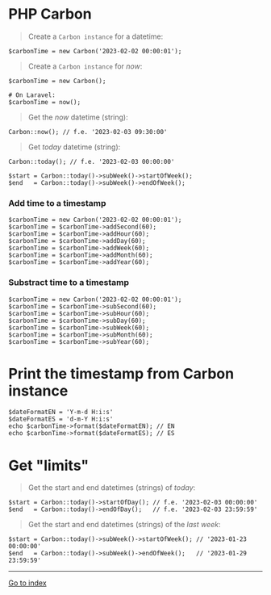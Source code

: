 # PHP Carbon

> Create a `Carbon instance` for a datetime:

    $carbonTime = new Carbon('2023-02-02 00:00:01');

> Create a `Carbon instance` for *now*:

    $carbonTime = new Carbon();

    # On Laravel:
    $carbonTime = now();

> Get the *now* datetime (string):

    Carbon::now(); // f.e. '2023-02-03 09:30:00'

> Get *today* datetime (string):

    Carbon::today(); // f.e. '2023-02-03 00:00:00'

    $start = Carbon::today()->subWeek()->startOfWeek();
    $end   = Carbon::today()->subWeek()->endOfWeek();


### Add time to a timestamp

    $carbonTime = new Carbon('2023-02-02 00:00:01');
    $carbonTime = $carbonTime->addSecond(60);
    $carbonTime = $carbonTime->addHour(60);
    $carbonTime = $carbonTime->addDay(60);
    $carbonTime = $carbonTime->addWeek(60);
    $carbonTime = $carbonTime->addMonth(60);
    $carbonTime = $carbonTime->addYear(60);

### Substract time to a timestamp

    $carbonTime = new Carbon('2023-02-02 00:00:01');
    $carbonTime = $carbonTime->subSecond(60);
    $carbonTime = $carbonTime->subHour(60);
    $carbonTime = $carbonTime->subDay(60);
    $carbonTime = $carbonTime->subWeek(60);
    $carbonTime = $carbonTime->subMonth(60);
    $carbonTime = $carbonTime->subYear(60);

# Print the timestamp from Carbon instance

    $dateFormatEN = 'Y-m-d H:i:s'
    $dateFormatES = 'd-m-Y H:i:s'
    echo $carbonTime->format($dateFormatEN); // EN
    echo $carbonTime->format($dateFormatES); // ES

# Get "limits"

> Get the start and end datetimes (strings) of *today*:

    $start = Carbon::today()->startOfDay(); // f.e. '2023-02-03 00:00:00'
    $end   = Carbon::today()->endOfDay();   // f.e. '2023-02-03 23:59:59'

> Get the start and end datetimes (strings) of the *last week*:

    $start = Carbon::today()->subWeek()->startOfWeek(); // '2023-01-23 00:00:00'
    $end   = Carbon::today()->subWeek()->endOfWeek();   // '2023-01-29 23:59:59'

***

[Go to index](../../README.md)

